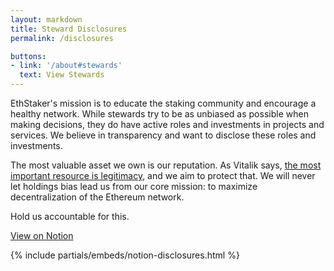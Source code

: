 ```yaml
---
layout: markdown
title: Steward Disclosures
permalink: /disclosures

buttons:
- link: '/about#stewards'
  text: View Stewards
---
```



EthStaker's mission is to educate the staking community and encourage a healthy network. While stewards try to be as unbiased as possible when making decisions, they do have active roles and investments in projects and services. We believe in transparency and want to disclose these roles and investments.

The most valuable asset we own is our reputation. As Vitalik says, [the most important resource is legitimacy](https://vitalik.eth.limo/general/2021/03/23/legitimacy.html), and we aim to protect that. We will never let holdings bias lead us from our core mission: to maximize decentralization of the Ethereum network.

Hold us accountable for this.

[View on Notion](https://ethstaker.notion.site/Disclosures-6d407278e0d44fdaaab0818402bbeb13)


{% include partials/embeds/notion-disclosures.html %}
